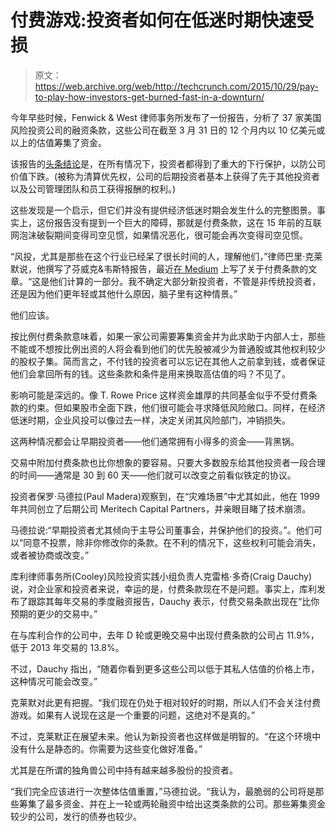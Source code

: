 # 付费游戏:投资者如何在低迷时期快速受损

> 原文：<https://web.archive.org/web/http://techcrunch.com/2015/10/29/pay-to-play-how-investors-get-burned-fast-in-a-downturn/>

今年早些时候，Fenwick & West 律师事务所发布了一份报告，分析了 37 家美国风险投资公司的融资条款，这些公司在截至 3 月 31 日的 12 个月内以 10 亿美元或以上的估值筹集了资金。

该报告的[头条结论](https://web.archive.org/web/20230128092352/http://www.strictlyvc.com/2015/05/07/the-venture-math-behind-all-these-giant-financings/)是，在所有情况下，投资者都得到了重大的下行保护，以防公司价值下跌。(被称为清算优先权，公司的后期投资者基本上获得了先于其他投资者以及公司管理团队和员工获得报酬的权利。)

这些发现是一个启示，但它们并没有提供经济低迷时期会发生什么的完整图景。事实上，这份报告没有提到一个巨大的障碍，那就是付费条款，这在 15 年前的互联网泡沫破裂期间变得司空见惯，如果情况恶化，很可能会再次变得司空见惯。

“风投，尤其是那些在这个行业已经呆了很长时间的人，理解他们，”律师巴里·克莱默说，他撰写了芬威克&韦斯特报告，最近[在 Medium](https://web.archive.org/web/20230128092352/https://medium.com/@barryjk/preferred-stock-protections-in-unicorn-investments-might-be-less-valuable-than-expected-b3e8d4530b86#.xf2nx6rk5) 上写了关于付费条款的文章。“这是他们计算的一部分。我不确定大部分新投资者，不管是非传统投资者，还是因为他们更年轻或其他什么原因，脑子里有这种情景。”

他们应该。

按比例付费条款意味着，如果一家公司需要筹集资金并为此求助于内部人士，那些不能或不想按比例出资的人将会看到他们的优先股被减少为普通股或其他权利较少的股权子集。简而言之，不付钱的投资者可以忘记在其他人之前拿到钱，或者保证他们会拿回所有的钱。这些条款和条件是用来换取高估值的吗？不见了。

影响可能是深远的。像 T. Rowe Price 这样资金雄厚的共同基金似乎不受付费条款的约束。但如果股市全面下跌，他们很可能会寻求降低风险敞口。同样，在经济低迷时期，企业风投可以像过去一样，决定关闭其风险部门，冲销损失。

这两种情况都会让早期投资者——他们通常拥有小得多的资金——背黑锅。

交易中附加付费条款也比你想象的要容易。只要大多数股东给其他投资者一段合理的时间——通常是 30 到 60 天——他们就可以改变之前看似铁定的协议。

投资者保罗·马德拉(Paul Madera)观察到，在“灾难场景”中尤其如此，他在 1999 年共同创立了后期公司 Meritech Capital Partners，并亲眼目睹了技术崩溃。

马德拉说:“早期投资者尤其倾向于主导公司董事会，并保护他们的投资。”。他们可以“同意不投票，除非你修改你的条款。在不利的情况下，这些权利可能会消失，或者被协商或改变。”

库利律师事务所(Cooley)风险投资实践小组负责人克雷格·多奇(Craig Dauchy)说，对企业家和投资者来说，幸运的是，付费条款现在不是问题。事实上，库利发布了跟踪其每年交易的季度融资报告，Dauchy 表示，付费交易条款出现在“比你预期的更少的交易中。”

在与库利合作的公司中，去年 D 轮或更晚交易中出现付费条款的公司占 11.9%，低于 2013 年交易的 13.8%。

不过，Dauchy 指出，“随着你看到更多这些公司以低于其私人估值的价格上市，这种情况可能会改变。”

克莱默对此更有把握。“我们现在仍处于相对较好的时期，所以人们不会关注付费游戏。如果有人说现在这是一个重要的问题，这绝对不是真的。”

不过，克莱默正在展望未来。他认为新投资者也这样做是明智的。“在这个环境中没有什么是静态的。你需要为这些变化做好准备。”

尤其是在所谓的独角兽公司中持有越来越多股份的投资者。

“我们完全应该进行一次整体估值重置，”马德拉说。“我认为，最脆弱的公司将是那些筹集了最多资金、并在上一轮或两轮融资中给出这类条款的公司。那些筹集资金较少的公司，发行的债券也较少。